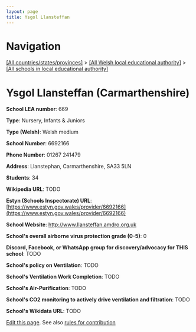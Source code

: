 ```yaml
---
layout: page
title: Ysgol Llansteffan
---
```

# Navigation

[[All countries/states/provinces]](../../..) > [[All Welsh local educational authority]](../..) > [[All schools in local educational authority]](..)

# Ysgol Llansteffan (Carmarthenshire)

**School LEA number**: 669

**Type**: Nursery, Infants & Juniors

**Type (Welsh)**: Welsh medium

**School Number**: 6692166

**Phone Number**: 01267 241479

**Address**: Llanstephan, Carmarthenshire, SA33 5LN

**Students**: 34

**Wikipedia URL**: TODO

**Estyn (Schools Inspectorate) URL**: [https://www.estyn.gov.wales/provider/6692166](https://www.estyn.gov.wales/provider/6692166)

**School Website**: http://www.llansteffan.amdro.org.uk

**School's overall airborne virus protection grade (0-5)**: 0

**Discord, Facebook, or WhatsApp group for discovery/advocacy for THIS school**: TODO

**School's policy on Ventilation**: TODO

**School's Ventilation Work Completion**: TODO

**School's Air-Purification**: TODO

**School's CO2 monitoring to actively drive ventilation and filtration**: TODO

**School's Wikidata URL**: TODO




[Edit this page](https://github.com/ventilate-schools/Wales/edit/prif/./Carmarthenshire/Ysgol_Llansteffan.md). See also [rules for contribution](../../../contribution-rules/)